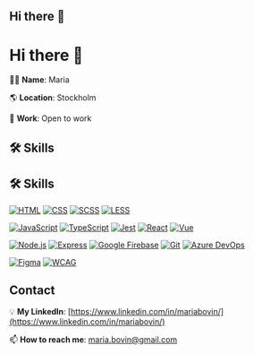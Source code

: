 ## Hi there 👋

# Hi there 👋

🙍‍♂️ **Name**: Maria

🌎 **Location**: Stockholm

💼 **Work**: Open to work

## 🛠 Skills
## 🛠 Skills

[![HTML](https://img.shields.io/badge/HTML-E34F26?style=flat&logo=html5&logoColor=white)](https://developer.mozilla.org/en-US/docs/Web/HTML)
[![CSS](https://img.shields.io/badge/CSS-1572B6?style=flat&logo=css3&logoColor=white)](https://developer.mozilla.org/en-US/docs/Web/CSS)
[![SCSS](https://img.shields.io/badge/SCSS-CC6699?style=flat&logo=sass&logoColor=white)](https://sass-lang.com/)
[![LESS](https://img.shields.io/badge/LESS-1D365D?style=flat&logo=less&logoColor=white)](http://lesscss.org/)

[![JavaScript](https://img.shields.io/badge/JavaScript-F7DF1E?style=flat&logo=javascript&logoColor=black)](https://www.javascript.com/)
[![TypeScript](https://img.shields.io/badge/TypeScript-007ACC?style=flat&logo=typescript&logoColor=white)](https://www.typescriptlang.org/)
[![Jest](https://img.shields.io/badge/Jest-C21325?style=flat&logo=jest&logoColor=white)](https://jestjs.io/)
[![React](https://img.shields.io/badge/React-61DAFB?style=flat&logo=react&logoColor=white)](https://reactjs.org/)
[![Vue](https://img.shields.io/badge/Vue.js-4FC08D?style=flat&logo=vue.js&logoColor=white)](https://vuejs.org/)

[![Node.js](https://img.shields.io/badge/Node.js-339933?style=flat&logo=nodedotjs&logoColor=white)](https://nodejs.org/)
[![Express](https://img.shields.io/badge/Express-404D59?style=flat&logo=express&logoColor=white)](https://expressjs.com/)
[![Google Firebase](https://img.shields.io/badge/Firebase-FFCA28?style=flat&logo=firebase&logoColor=white)](https://firebase.google.com/)
[![Git](https://img.shields.io/badge/Git-F05032?style=flat&logo=git&logoColor=white)](https://git-scm.com/)
[![Azure DevOps](https://img.shields.io/badge/Azure%20DevOps-0078D4?style=flat&logo=azuredevops&logoColor=white)](https://azure.microsoft.com/en-us/services/devops/)

[![Figma](https://img.shields.io/badge/Figma-F24E1E?style=flat&logo=figma&logoColor=white)](https://www.figma.com/)
[![WCAG](https://img.shields.io/badge/WCAG-5D4E8C?style=flat&logo=web&logoColor=white)](https://www.w3.org/WAI/WCAG21/)



## Contact
💡 **My LinkedIn**: [https://www.linkedin.com/in/mariabovin/](https://www.linkedin.com/in/mariabovin/)

📫 **How to reach me**: maria.bovin@gmail.com

